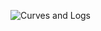 ![Curves and Logs](https://github.com/Riddhiman2005/CryptoHack-Solutions/assets/130882317/6c1f7515-4836-453a-afa7-fcee01f9fa89)
